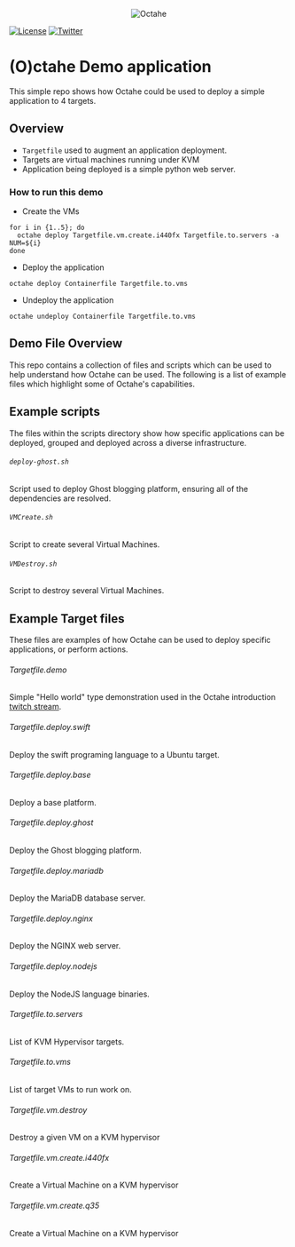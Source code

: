 <p align="center">
<img src="https://github.com/peznauts/octahe.swift/raw/master/assets/octahe_logo.png" alt="Octahe" title="Octahe" />
</p>

[![License](https://img.shields.io/badge/license-GPL-blue.svg)](https://github.com/peznauts/swift-octahe/blob/master/LICENSE)
[![Twitter](https://img.shields.io/twitter/follow/Peznaut.svg?style=social)](https://twitter.com/intent/follow?screen_name=peznaut)

# (O)ctahe Demo application

This simple repo shows how Octahe could be used to deploy a simple application to 4 targets.

## Overview

* `Targetfile` used to augment an application deployment.
* Targets are virtual machines running under KVM
* Application being deployed is a simple python web server.

### How to run this demo

* Create the VMs

``` shell
for i in {1..5}; do
  octahe deploy Targetfile.vm.create.i440fx Targetfile.to.servers -a NUM=${i}
done
```

* Deploy the application

``` shell
octahe deploy Containerfile Targetfile.to.vms
```

* Undeploy the application

``` shell
octahe undeploy Containerfile Targetfile.to.vms
```

## Demo File Overview

This repo contains a collection of files and scripts which can be used to
help understand how Octahe can be used. The following is a list of example
files which highlight some of Octahe's capabilities.

## Example scripts

The files within the scripts directory show how specific applications can be deployed, grouped and
deployed across a diverse infrastructure.

###### `deploy-ghost.sh`

Script used to deploy Ghost blogging platform, ensuring all of the dependencies are resolved.

###### `VMCreate.sh`

Script to create several Virtual Machines.

###### `VMDestroy.sh`

Script to destroy several Virtual Machines.

## Example Target files

These files are examples of how Octahe can be used to deploy specific applications, or perform actions.

###### Targetfile.demo

Simple "Hello world" type demonstration used in the Octahe introduction
[twitch stream](https://www.youtube.com/watch?v=_h1029bW8xs).

###### Targetfile.deploy.swift

Deploy the swift programing language to a Ubuntu target.

###### Targetfile.deploy.base

Deploy a base platform.

###### Targetfile.deploy.ghost

Deploy the Ghost blogging platform.

###### Targetfile.deploy.mariadb

Deploy the MariaDB database server.

###### Targetfile.deploy.nginx

Deploy the NGINX web server.

###### Targetfile.deploy.nodejs

Deploy the NodeJS language binaries.

###### Targetfile.to.servers

List of KVM Hypervisor targets.

###### Targetfile.to.vms

List of target VMs to run work on.

###### Targetfile.vm.destroy

Destroy a given VM on a KVM hypervisor

###### Targetfile.vm.create.i440fx

Create a Virtual Machine on a KVM hypervisor

###### Targetfile.vm.create.q35

Create a Virtual Machine on a KVM hypervisor
